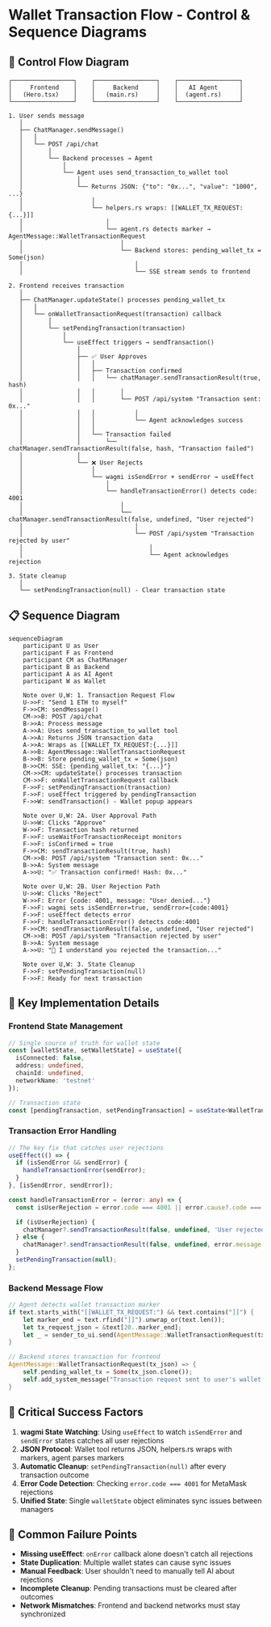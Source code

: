 # Wallet Transaction Flow - Control & Sequence Diagrams

## 🔄 Control Flow Diagram

```
┌─────────────────┐    ┌─────────────────┐    ┌─────────────────┐
│     Frontend    │    │     Backend     │    │   AI Agent      │
│   (Hero.tsx)    │    │   (main.rs)     │    │  (agent.rs)     │
└─────────────────┘    └─────────────────┘    └─────────────────┘

1. User sends message
   │
   ├── ChatManager.sendMessage()
   │   │
   │   └── POST /api/chat
   │       │
   │       └── Backend processes → Agent
   │           │
   │           └── Agent uses send_transaction_to_wallet tool
   │               │
   │               └── Returns JSON: {"to": "0x...", "value": "1000", ...}
   │                   │
   │                   └── helpers.rs wraps: [[WALLET_TX_REQUEST:{...}]]
   │                       │
   │                       └── agent.rs detects marker → AgentMessage::WalletTransactionRequest
   │                           │
   │                           └── Backend stores: pending_wallet_tx = Some(json)
   │                               │
   │                               └── SSE stream sends to frontend

2. Frontend receives transaction
   │
   ├── ChatManager.updateState() processes pending_wallet_tx
   │   │
   │   └── onWalletTransactionRequest(transaction) callback
   │       │
   │       └── setPendingTransaction(transaction)
   │           │
   │           └── useEffect triggers → sendTransaction()
   │               │
   │               ├── ✅ User Approves
   │               │   │
   │               │   ├── Transaction confirmed
   │               │   │   └── chatManager.sendTransactionResult(true, hash)
   │               │   │       │
   │               │   │       └── POST /api/system "Transaction sent: 0x..."
   │               │   │           │
   │               │   │           └── Agent acknowledges success
   │               │   │
   │               │   └── Transaction failed
   │               │       └── chatManager.sendTransactionResult(false, hash, "Transaction failed")
   │               │
   │               └── ❌ User Rejects
   │                   │
   │                   └── wagmi isSendError + sendError → useEffect
   │                       │
   │                       └── handleTransactionError() detects code: 4001
   │                           │
   │                           └── chatManager.sendTransactionResult(false, undefined, "User rejected")
   │                               │
   │                               └── POST /api/system "Transaction rejected by user"
   │                                   │
   │                                   └── Agent acknowledges rejection

3. State cleanup
   │
   └── setPendingTransaction(null) - Clear transaction state
```

## 📋 Sequence Diagram

```mermaid
sequenceDiagram
    participant U as User
    participant F as Frontend
    participant CM as ChatManager
    participant B as Backend
    participant A as AI Agent
    participant W as Wallet

    Note over U,W: 1. Transaction Request Flow
    U->>F: "Send 1 ETH to myself"
    F->>CM: sendMessage()
    CM->>B: POST /api/chat
    B->>A: Process message
    A->>A: Uses send_transaction_to_wallet tool
    A->>A: Returns JSON transaction data
    A->>A: Wraps as [[WALLET_TX_REQUEST:{...}]]
    A->>B: AgentMessage::WalletTransactionRequest
    B->>B: Store pending_wallet_tx = Some(json)
    B->>CM: SSE: {pending_wallet_tx: "{...}"}
    CM->>CM: updateState() processes transaction
    CM->>F: onWalletTransactionRequest callback
    F->>F: setPendingTransaction(transaction)
    F->>F: useEffect triggered by pendingTransaction
    F->>W: sendTransaction() - Wallet popup appears

    Note over U,W: 2A. User Approval Path
    U->>W: Clicks "Approve"
    W->>F: Transaction hash returned
    F->>F: useWaitForTransactionReceipt monitors
    F->>F: isConfirmed = true
    F->>CM: sendTransactionResult(true, hash)
    CM->>B: POST /api/system "Transaction sent: 0x..."
    B->>A: System message
    A->>U: "✅ Transaction confirmed! Hash: 0x..."

    Note over U,W: 2B. User Rejection Path
    U->>W: Clicks "Reject"
    W->>F: Error {code: 4001, message: "User denied..."}
    F->>F: wagmi sets isSendError=true, sendError={code:4001}
    F->>F: useEffect detects error
    F->>F: handleTransactionError() detects code:4001
    F->>CM: sendTransactionResult(false, undefined, "User rejected")
    CM->>B: POST /api/system "Transaction rejected by user"
    B->>A: System message
    A->>U: "👋 I understand you rejected the transaction..."

    Note over U,W: 3. State Cleanup
    F->>F: setPendingTransaction(null)
    F->>F: Ready for next transaction
```

## 🎯 Key Implementation Details

### Frontend State Management
```typescript
// Single source of truth for wallet state
const [walletState, setWalletState] = useState({
  isConnected: false,
  address: undefined,
  chainId: undefined,
  networkName: 'testnet'
});

// Transaction state
const [pendingTransaction, setPendingTransaction] = useState<WalletTransaction | null>(null);
```

### Transaction Error Handling
```typescript
// The key fix that catches user rejections
useEffect(() => {
  if (isSendError && sendError) {
    handleTransactionError(sendError);
  }
}, [isSendError, sendError]);

const handleTransactionError = (error: any) => {
  const isUserRejection = error.code === 4001 || error.cause?.code === 4001;

  if (isUserRejection) {
    chatManager?.sendTransactionResult(false, undefined, 'User rejected transaction');
  } else {
    chatManager?.sendTransactionResult(false, undefined, error.message || 'Transaction failed');
  }
  setPendingTransaction(null);
};
```

### Backend Message Flow
```rust
// Agent detects wallet transaction marker
if text.starts_with("[[WALLET_TX_REQUEST:") && text.contains("]]") {
    let marker_end = text.rfind("]]").unwrap_or(text.len());
    let tx_request_json = &text[20..marker_end];
    let _ = sender_to_ui.send(AgentMessage::WalletTransactionRequest(tx_request_json.to_string())).await;
}

// Backend stores transaction for frontend
AgentMessage::WalletTransactionRequest(tx_json) => {
    self.pending_wallet_tx = Some(tx_json.clone());
    self.add_system_message("Transaction request sent to user's wallet. Waiting for user approval or rejection.");
}
```

## 🔧 Critical Success Factors

1. **wagmi State Watching**: Using `useEffect` to watch `isSendError` and `sendError` states catches all user rejections
2. **JSON Protocol**: Wallet tool returns JSON, helpers.rs wraps with markers, agent parses markers
3. **Automatic Cleanup**: `setPendingTransaction(null)` after every transaction outcome
4. **Error Code Detection**: Checking `error.code === 4001` for MetaMask rejections
5. **Unified State**: Single `walletState` object eliminates sync issues between managers

## 🚨 Common Failure Points

- **Missing useEffect**: `onError` callback alone doesn't catch all rejections
- **State Duplication**: Multiple wallet states can cause sync issues
- **Manual Feedback**: User shouldn't need to manually tell AI about rejections
- **Incomplete Cleanup**: Pending transactions must be cleared after outcomes
- **Network Mismatches**: Frontend and backend networks must stay synchronized